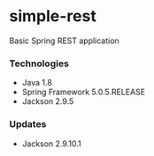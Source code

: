 # simple-rest
Basic Spring REST application

### Technologies

* Java 1.8
* Spring Framework 5.0.5.RELEASE
* Jackson 2.9.5

### Updates

* Jackson 2.9.10.1
